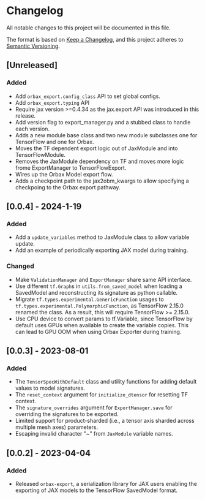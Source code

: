 # Changelog

All notable changes to this project will be documented in this file.

The format is based on [Keep a Changelog](https://keepachangelog.com/en/1.0.0/),
and this project adheres to [Semantic Versioning](https://semver.org/spec/v2.0.0.html).

## [Unreleased]

### Added
- Add `orbax_export.config_class` API to set global configs.
- Add `orbax_export.typing` API
- Require jax version >=0.4.34 as the jax.export API was introduced in this release.
- Add version flag to export_manager.py and a stubbed class to handle each version.
- Adds a new module base class and two new module subclasses one for TensorFlow and
  one for Orbax.
- Moves the TF dependent export logic out of JaxModule and into TensorFlowModule.
- Removes the JaxModule dependency on TF and moves more logic frome ExportManager
  to TensorFlowExport.
- Wires up the Orbax Model export flow.
- Adds a checkpoint path to the jax2obm_kwargs to allow specifying a checkpoing
  to the Orbax export pathway.

## [0.0.4] - 2024-1-19

### Added
- Add a `update_variables` method to JaxModule class to allow variable update.
- Add an example of periodically exporting JAX model during training.

### Changed
- Make `ValidationManager` and `ExportManager` share same API interface.
- Use different `tf.Graph`s in `utils.from_saved_model` when loading a
SavedModel and reconstructing its signature as python callable.
- Migrate `tf.types.experimental.GenericFunction` usages to
`tf.types.experimental.PolymorphicFunction`, as TensorFlow 2.15.0 renamed the
class. As a result, this will require TensorFlow >= 2.15.0.
- Use CPU device to convert params to tf.Variable, since TensorFlow by default
uses GPUs when available to create the variable copies. This can lead to GPU OOM
when using Orbax Exporter during training.

## [0.0.3] - 2023-08-01

### Added
- The `TensorSpecWithDefault` class and utility functions for adding default
values to model signatures.
- The `reset_context` argument for `initialize_dtensor` for resetting TF context.
- The `signature_overrides` argument for `ExportManager.save` for overriding the
signatures to be exported.
- Limited support for product-sharded (i.e., a tensor axis sharded across
multiple mesh axes) parameters.
- Escaping invalid character "~" from `JaxModule` variable names.


## [0.0.2] - 2023-04-04

### Added
- Released `orbax-export`, a serialization library for JAX users enabling the
exporting of JAX models to the TensorFlow SavedModel format.

